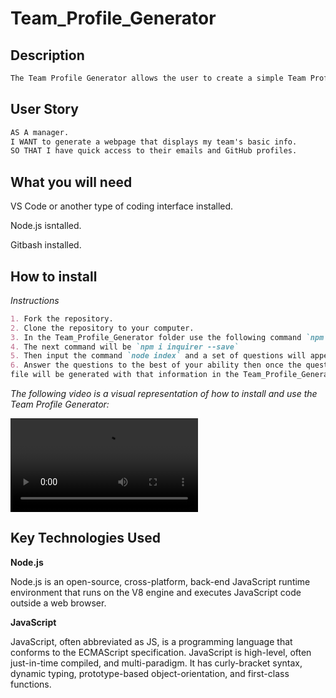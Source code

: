 # Team_Profile_Generator

## Description
```md
The Team Profile Generator allows the user to create a simple Team Profile via the terminal on their computer.
```

## User Story 

```md
AS A manager.
I WANT to generate a webpage that displays my team's basic info.
SO THAT I have quick access to their emails and GitHub profiles.
```

## What you will need

VS Code or another type of coding interface installed.

Node.js isntalled.

Gitbash installed.

## How to install

*Instructions*
```md
1. Fork the repository.
2. Clone the repository to your computer.
3. In the Team_Profile_Generator folder use the following command `npm init -y`
4. The next command will be `npm i inquirer --save`
5. Then input the command `node index` and a set of questions will appear.
6. Answer the questions to the best of your ability then once the questions have been completed a HTML
file will be generated with that information in the Team_Profile_Generator file which you can move into your desired folder.
```

*The following video is a visual representation of how to install and use the Team Profile Generator:*

![Installation video](./assets/howtoinstall.mp4)

## Key Technologies Used

**Node.js**

Node.js is an open-source, cross-platform, back-end JavaScript runtime environment that runs on the V8 engine and executes JavaScript code outside a web browser.

**JavaScript**

JavaScript, often abbreviated as JS, is a programming language that conforms to the ECMAScript specification. JavaScript is high-level, often just-in-time compiled,
and multi-paradigm. It has curly-bracket syntax, dynamic typing, prototype-based object-orientation, and first-class functions.
